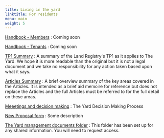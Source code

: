 ```yaml
---
title: Living in the yard
linktitle: For residents
menu: main
weight: 5
---
```




[Handbook - Members](/documents/)
: Coming soon

[Handbook - Tenants](/documents/)
: Coming soon

[TP1 Summary](https://drive.google.com/file/d/0ByjDvJ8l9tK9VXVNWjFxeXpiR28/view?usp=sharing)
: A summary of the Land Registry's TP1 as it applies to The Yard.  We hope it is more readable than the original but it is not a legal document and we take no responsibility for any action taken based upon what it says.

[Articles Summary](https://drive.google.com/file/d/0ByjDvJ8l9tK9V0VKR3c1bzFfOU0/view?usp=sharing)
: A brief overview summary of the key areas covered in the Articles.  It is intended as a brief aid memoire for reference but does not replace the Articles and the full Articles must be referred to for the full detail on these areas.

[Meeetings and decision making](https://drive.google.com/file/d/1lgud6id5-7SsQCmJ6DZPTXt6QTM0OkII/view?usp=sharing)
: The Yard Decision Making Process

[New Proposal form](/documents/proposals/)
: Some description

[The Yard management documents folder](https://drive.google.com/drive/u/0/folders/0ByjDvJ8l9tK9bWsyOUNieXk1X2M)
: This folder has been set up for any shared information. You will need to request access.